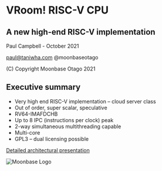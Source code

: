 # VRoom! RISC-V CPU

## A new high-end RISC-V implementation
Paul Campbell - October 2021

paul@taniwha.com @moonbaseotago

(C) Copyright Moonbase Otago 2021

## Executive summary
* Very high end RISC-V implementation – cloud server class
* Out of order, super scalar, speculative
* RV64-IMAFDCHB
* Up to 8 IPC (instructions per clock) peak  
* 2-way simultaneous multithreading capable
* Multi-core
* GPL3 – dual licensing possible

[Detailed architectural presentation](https://moonbaseotago.github.io/talk/index.html)

![Moonbase Logo](https://moonbaseotago.github.io/talk/assets/moonbase.png)
